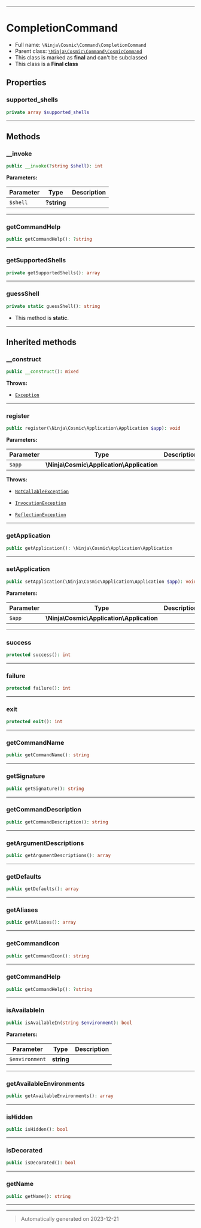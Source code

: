 ***

# CompletionCommand





* Full name: `\Ninja\Cosmic\Command\CompletionCommand`
* Parent class: [`\Ninja\Cosmic\Command\CosmicCommand`](./CosmicCommand.md)
* This class is marked as **final** and can't be subclassed
* This class is a **Final class**



## Properties


### supported_shells



```php
private array $supported_shells
```






***

## Methods


### __invoke



```php
public __invoke(?string $shell): int
```








**Parameters:**

| Parameter | Type | Description |
|-----------|------|-------------|
| `$shell` | **?string** |  |





***

### getCommandHelp



```php
public getCommandHelp(): ?string
```












***

### getSupportedShells



```php
private getSupportedShells(): array
```












***

### guessShell



```php
private static guessShell(): string
```



* This method is **static**.








***


## Inherited methods


### __construct



```php
public __construct(): mixed
```











**Throws:**

- [`Exception`](../../../Exception.md)



***

### register



```php
public register(\Ninja\Cosmic\Application\Application $app): void
```








**Parameters:**

| Parameter | Type | Description |
|-----------|------|-------------|
| `$app` | **\Ninja\Cosmic\Application\Application** |  |




**Throws:**

- [`NotCallableException`](../../../Invoker/Exception/NotCallableException.md)

- [`InvocationException`](../../../Invoker/Exception/InvocationException.md)

- [`ReflectionException`](../../../ReflectionException.md)



***

### getApplication



```php
public getApplication(): \Ninja\Cosmic\Application\Application
```












***

### setApplication



```php
public setApplication(\Ninja\Cosmic\Application\Application $app): void
```








**Parameters:**

| Parameter | Type | Description |
|-----------|------|-------------|
| `$app` | **\Ninja\Cosmic\Application\Application** |  |





***

### success



```php
protected success(): int
```












***

### failure



```php
protected failure(): int
```












***

### exit



```php
protected exit(): int
```












***

### getCommandName



```php
public getCommandName(): string
```












***

### getSignature



```php
public getSignature(): string
```












***

### getCommandDescription



```php
public getCommandDescription(): string
```












***

### getArgumentDescriptions



```php
public getArgumentDescriptions(): array
```












***

### getDefaults



```php
public getDefaults(): array
```












***

### getAliases



```php
public getAliases(): array
```












***

### getCommandIcon



```php
public getCommandIcon(): string
```












***

### getCommandHelp



```php
public getCommandHelp(): ?string
```












***

### isAvailableIn



```php
public isAvailableIn(string $environment): bool
```








**Parameters:**

| Parameter | Type | Description |
|-----------|------|-------------|
| `$environment` | **string** |  |





***

### getAvailableEnvironments



```php
public getAvailableEnvironments(): array
```












***

### isHidden



```php
public isHidden(): bool
```












***

### isDecorated



```php
public isDecorated(): bool
```












***

### getName



```php
public getName(): string
```












***


***
> Automatically generated on 2023-12-21
